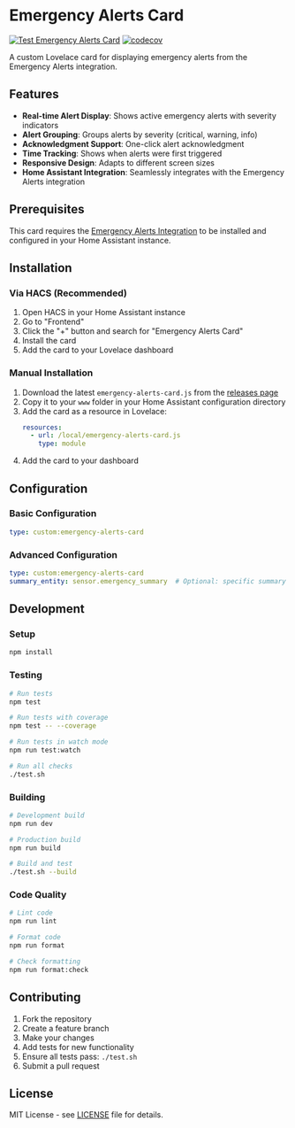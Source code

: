 # Emergency Alerts Card

[![Test Emergency Alerts Card](https://github.com/issmirnov/lovelace-emergency-alerts-card/actions/workflows/test.yml/badge.svg)](https://github.com/issmirnov/lovelace-emergency-alerts-card/actions/workflows/test.yml)
[![codecov](https://codecov.io/gh/issmirnov/lovelace-emergency-alerts-card/branch/main/graph/badge.svg)](https://codecov.io/gh/issmirnov/lovelace-emergency-alerts-card)

A custom Lovelace card for displaying emergency alerts from the Emergency Alerts integration.

## Features

- **Real-time Alert Display**: Shows active emergency alerts with severity indicators
- **Alert Grouping**: Groups alerts by severity (critical, warning, info)
- **Acknowledgment Support**: One-click alert acknowledgment
- **Time Tracking**: Shows when alerts were first triggered
- **Responsive Design**: Adapts to different screen sizes
- **Home Assistant Integration**: Seamlessly integrates with the Emergency Alerts integration

## Prerequisites

This card requires the [Emergency Alerts Integration](https://github.com/issmirnov/emergency-alerts-integration) to be installed and configured in your Home Assistant instance.

## Installation

### Via HACS (Recommended)
1. Open HACS in your Home Assistant instance
2. Go to "Frontend"
3. Click the "+" button and search for "Emergency Alerts Card"
4. Install the card
5. Add the card to your Lovelace dashboard

### Manual Installation
1. Download the latest `emergency-alerts-card.js` from the [releases page](https://github.com/issmirnov/lovelace-emergency-alerts-card/releases)
2. Copy it to your `www` folder in your Home Assistant configuration directory
3. Add the card as a resource in Lovelace:
   ```yaml
   resources:
     - url: /local/emergency-alerts-card.js
       type: module
   ```
4. Add the card to your dashboard

## Configuration

### Basic Configuration
```yaml
type: custom:emergency-alerts-card
```

### Advanced Configuration
```yaml
type: custom:emergency-alerts-card
summary_entity: sensor.emergency_summary  # Optional: specific summary entity
```

## Development

### Setup
```bash
npm install
```

### Testing
```bash
# Run tests
npm test

# Run tests with coverage
npm test -- --coverage

# Run tests in watch mode
npm run test:watch

# Run all checks
./test.sh
```

### Building
```bash
# Development build
npm run dev

# Production build
npm run build

# Build and test
./test.sh --build
```

### Code Quality
```bash
# Lint code
npm run lint

# Format code
npm run format

# Check formatting
npm run format:check
```

## Contributing

1. Fork the repository
2. Create a feature branch
3. Make your changes
4. Add tests for new functionality
5. Ensure all tests pass: `./test.sh`
6. Submit a pull request

## License

MIT License - see [LICENSE](LICENSE) file for details. 